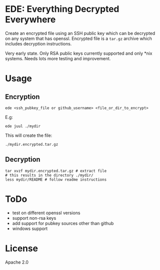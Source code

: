 
# EDE: Everything Decrypted Everywhere

Create an encrypted file using an SSH public key which can be decrypted on any system that has openssl. Encrypted file is a `tar.gz` archive which includes decryption instructions.

Very early state. Only RSA public keys currently supported and only *nix systems. Needs lots more testing and improvement.

# Usage

## Encryption

```
ede <ssh_pubkey_file or github_username> <file_or_dir_to_encrypt>
```

E.g:

```
ede juul ./mydir
```

This will create the file:

```
./mydir.encrypted.tar.gz
```

## Decryption

```
tar xvzf mydir.encrypted.tar.gz # extract file
# this results in the directory ./mydir/
less mydir/README # follow readme instructions
```

# ToDo
 
* test on different openssl versions
* support non-rsa keys
* add support for pubkey sources other than github
* windows support

# License

Apache 2.0
